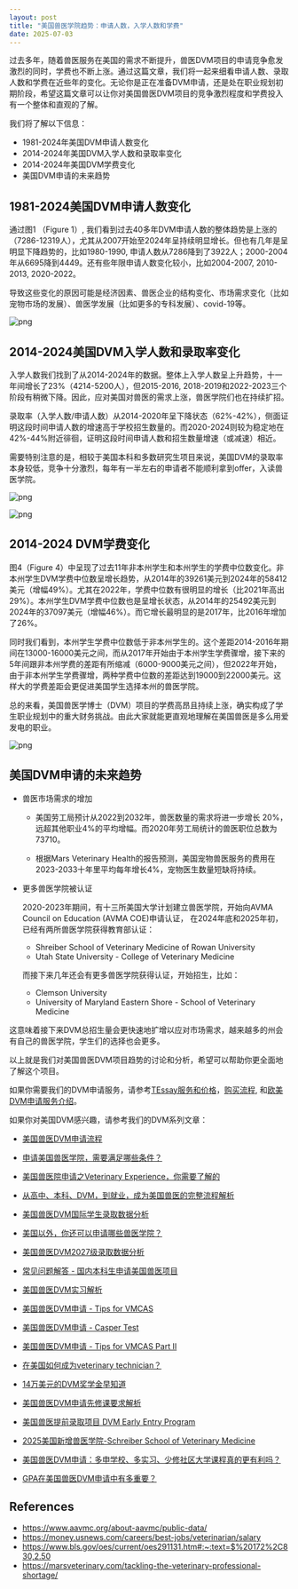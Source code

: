 ```yaml
---
layout: post
title: "美国兽医学院趋势：申请人数，入学人数和学费"
date: 2025-07-03
---
```


过去多年，随着兽医服务在美国的需求不断提升，兽医DVM项目的申请竞争愈发激烈的同时，学费也不断上涨。通过这篇文章，我们将一起来细看申请人数、录取人数和学费在近些年的变化。无论你是正在准备DVM申请，还是处在职业规划初期阶段，希望这篇文章可以让你对美国兽医DVM项目的竞争激烈程度和学费投入有一个整体和直观的了解。

我们将了解以下信息：

+ 1981-2024年美国DVM申请人数变化
+ 2014-2024年美国DVM入学人数和录取率变化
+ 2014-2024年美国DVM学费变化
+ 美国DVM申请的未来趋势

## 1981-2024美国DVM申请人数变化 ##

通过图1 （Figure 1）, 我们看到过去40多年DVM申请人数的整体趋势是上涨的（7286-12319人），尤其从2007开始至2024年呈持续明显增长。但也有几年是呈明显下降趋势的，比如1980-1990, 申请人数从7286降到了3922人；2000-2004年从6695降到4449。还有些年限申请人数变化较小，比如2004-2007, 2010-2013, 2020-2022。

导致这些变化的原因可能是经济因素、兽医企业的结构变化、市场需求变化（比如宠物市场的发展）、兽医学发展（比如更多的专科发展）、covid-19等。


    
![png](/assets/images/2025-07-03-vet-school-admission-trends_files/2025-07-03-vet-school-admission-trends_4_0.png)
    


## 2014-2024美国DVM入学人数和录取率变化 ##

入学人数我们找到了从2014-2024年的数据。整体上入学人数呈上升趋势，十一年间增长了23%（4214-5200人），但2015-2016, 2018-2019和2022-2023三个阶段有稍微下降。因此，应对美国对兽医的需求上涨，兽医学院们也在持续扩招。

录取率（入学人数/申请人数）从2014-2020年呈下降状态（62%-42%），侧面证明这段时间申请人数的增速高于学校招生数量的。而2020-2024则较为稳定地在 42%-44%附近徘徊，证明这段时间申请人数和招生数量增速（或减速）相近。

需要特别注意的是，相较于美国本科和多数研究生项目来说，美国DVM的录取率本身较低，竞争十分激烈，每年有一半左右的申请者不能顺利拿到offer，入读兽医学院。


    
![png](/assets/images/2025-07-03-vet-school-admission-trends_files/2025-07-03-vet-school-admission-trends_6_0.png)
    



    
![png](/assets/images/2025-07-03-vet-school-admission-trends_files/2025-07-03-vet-school-admission-trends_7_0.png)
    


## 2014-2024 DVM学费变化 ##

图4（Figure 4）中呈现了过去11年非本州学生和本州学生的学费中位数变化。非本州学生DVM学费中位数呈增长趋势，从2014年的39261美元到2024年的58412美元（增幅49%）。尤其在2022年，学费中位数有很明显的增长（比2021年高出29%）。本州学生DVM学费中位数也是呈增长状态，从2014年的25492美元到2024年的37097美元（增幅46%）。而它增长最明显的是2017年，比2016年增加了26%。

同时我们看到，本州学生学费中位数低于非本州学生的。这个差距2014-2016年期间在13000-16000美元之间，而从2017年开始由于本州学生学费骤增，接下来的5年间跟非本州学费的差距有所缩减（6000-9000美元之间），但2022年开始，由于非本州学生学费骤增，两种学费中位数的差距达到19000到22000美元。这样大的学费差距会更促进美国学生选择本州的兽医学院。

总的来看，美国兽医学博士（DVM）项目的学费高昂且持续上涨，确实构成了学生职业规划中的重大财务挑战。由此大家就能更直观地理解在美国兽医是多么用爱发电的职业。


    
![png](/assets/images/2025-07-03-vet-school-admission-trends_files/2025-07-03-vet-school-admission-trends_9_0.png)
    


## 美国DVM申请的未来趋势 ##

+ 兽医市场需求的增加

  + 美国劳工局预计从2022到2032年，兽医数量的需求将进一步增长 20%，远超其他职业4%的平均增幅。而2020年劳工局统计的兽医职位总数为73710。












































































































  + 根据Mars Veterinary Health的报告预测，美国宠物兽医服务的费用在2023-2033十年里平均每年增长4%，宠物医生数量短缺将持续。

+ 更多兽医学院被认证

  2020-2023年期间，有十三所美国大学计划建立兽医学院，开始向AVMA Council on Education (AVMA COE)申请认证，
在2024年底和2025年初，已经有两所兽医学院获得教育部认证：
  + Shreiber School of Veterinary Medicine of Rowan University
  + Utah State University - College of Veterinary Medicine
  
  而接下来几年还会有更多兽医学院获得认证，开始招生，比如：
    + Clemson University
    + University of Maryland Eastern Shore - School of Veterinary Medicine

这意味着接下来DVM总招生量会更快速地扩增以应对市场需求，越来越多的州会有自己的兽医学院，学生们的选择也会更多。

以上就是我们对美国兽医DVM项目趋势的讨论和分析，希望可以帮助你更全面地了解这个项目。

如果你需要我们的DVM申请服务，请参考[TEssay服务和价格](https://tessay.org/blog/2024/04/02/faq)，[购买流程](https://tessay.org/blog/2024/04/10/contact-form), 和[欧美DVM申请服务介绍](https://tessay.org/blog/2024/05/29/intro-to-dvm-application-service)。


如果你对美国DVM感兴趣，请参考我们的DVM系列文章：

+ [美国兽医DVM申请流程](https://www.tessay.org/blog/2018/10/05/vmcas)

+ [申请美国兽医学院，需要满足哪些条件？](https://www.tessay.org/blog/2020/12/29/dvm-application)

+ [美国兽医院申请之Veterinary Experience，你需要了解的](https://www.tessay.org/blog/2022/04/18/veterinary-experience)

+ [从高中、本科、DVM，到就业，成为美国兽医的完整流程解析](https://www.tessay.org/blog/2023/03/20/dvm-whole-process)

+ [美国兽医DVM国际学生录取数据分析](https://tessay.org/blog/2022/11/28/dvm-international-admission-analytics)

+ [美国以外，你还可以申请哪些兽医学院？](https://tessay.org/blog/2023/07/18/vet-schools-outside-of-america)

+ [美国兽医DVM2027级录取数据分析](https://tessay.org/blog/2023/08/01/2027-DVM-Admission-Analytics)

+ [常见问题解答 - 国内本科生申请美国兽医项目](https://tessay.org/blog/2023/04/09/dvm-foreign-applicants-faq)

+ [美国兽医DVM实习解析](https://tessay.org/blog/2023/11/01/post-dvm-analytics)

+ [美国兽医DVM申请 - Tips for VMCAS](https://tessay.org/blog/2024/07/07/dvm-vmcas-tips)

+ [美国兽医DVM申请 - Casper Test](https://tessay.org/blog/2024/07/14/casper-test-for-dvm)

+ [美国兽医DVM申请 - Tips for VMCAS Part II](https://tessay.org/blog/2024/08/04/vmcas-part-ii)

+ [在美国如何成为veterinary technician？](https://tessay.org/blog/2024/09/11/how-to-become-a-certified-vet-tech)

+ [14万美元的DVM奖学金早知道](https://tessay.org/blog/2024/12/01/intro-to-veterinary-student-scholarship)

+ [美国兽医DVM申请先修课要求解析](https://tessay.org/blog/2025/01/10/dvm-admissions-prerequisites)

+ [美国兽医提前录取项目 DVM Early Entry Program](https://tessay.org/blog/2025/02/10/dvm-early-entry-programs)

+ [2025美国新增兽医学院-Schreiber School of Veterinary Medicine](https://tessay.org/blog/2025/04/01/dvm-schreiber-school-application)

+ [美国兽医DVM申请：多申学校、多实习、少修社区大学课程真的更有利吗？](https://tessay.org/blog/2025/05/01/dvm-applicant-survey)

+ [GPA在美国兽医DVM申请中有多重要？](https://tessay.org/blog/2025/06/01/why-gpa-is-important-in-dvm-admissions)

## References ##

+ https://www.aavmc.org/about-aavmc/public-data/
+ https://money.usnews.com/careers/best-jobs/veterinarian/salary
+ https://www.bls.gov/oes/current/oes291131.htm#:~:text=$%20172%2C830,2.50
+ https://marsveterinary.com/tackling-the-veterinary-professional-shortage/
